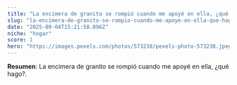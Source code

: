 ```yaml
---
title: "La encimera de granito se rompió cuando me apoyé en ella, ¿qué hago?"
slug: "la-encimera-de-granito-se-rompio-cuando-me-apoye-en-ella-que-hago"
date: "2025-09-04T15:21:58.096Z"
niche: "hogar"
score: 1
hero: "https://images.pexels.com/photos/573238/pexels-photo-573238.jpeg?auto=compress&cs=tinysrgb&fit=crop&h=627&w=1200&auto=compress&cs=tinysrgb&w=1024&h=576&fit=crop"
---
```


**Resumen**: La encimera de granito se rompió cuando me apoyé en ella, ¿qué hago?.
